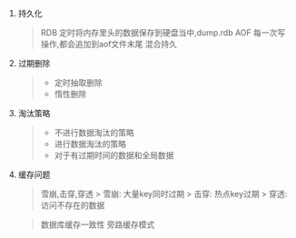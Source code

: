 1. 持久化
	>RDB
	>  定时将内存里头的数据保存到硬盘当中,dump.rdb
	>AOF
	>	每一次写操作,都会追加到aof文件末尾
	>混合持久
	

2. 过期删除
	>- 定时抽取删除
	>- 惰性删除


3. 淘汰策略
	> - 不进行数据淘汰的策略
	> - 进行数据淘汰的策略
	> - 对于有过期时间的数据和全局数据

4. 缓存问题
	> 雪崩,击穿,穿透
		> 雪崩: 大量key同时过期
		> 击穿: 热点key过期
		> 穿透: 访问不存在的数据
	
	> 数据库缓存一致性
	> 旁路缓存模式
	> 